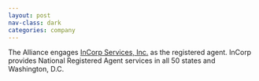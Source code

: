 ```yaml
---
layout: post
nav-class: dark
categories: company
---
```

The Alliance engages
<a href="https://www.incorp.com/">InCorp Services, Inc.</a>
as the registered agent. InCorp provides National Registered
Agent services in all 50 states and Washington, D.C.
